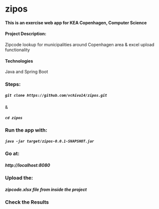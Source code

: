 # zipos
<h4>This is an exercise web app for KEA Copenhagen, Computer Science</h4>
<h4>Project Description:</h4>
<p>Zipcode lookup for municipalities around Copenhagen area & excel upload functionality</p>
<h4>Technologies</h4>
<p>Java and Spring Boot</p>
<h3>Steps:</h3> 
<h5> <code>git clone https://github.com/vchivu14/zipos.git</h5></code> & <h5><code>cd zipos</code></h5>
<h3> Run the app with:</h3>
<h5> <code>java -jar target/zipos-0.0.1-SNAPSHOT.jar</code></h5>
<h3> Go at:</h3>
<h5>http://localhost:8080</h5>
<h3> Upload the:</h3>
<h5><strong>zipcode.xlsx<strong> file from inside the project</h5>
<h3> Check the Results</h3>
